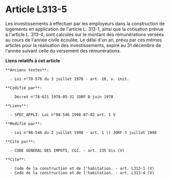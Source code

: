 # Article L313-5

Les investissements à effectuer par les employeurs dans la construction de logements en application de l'article L. 313-1,
ainsi que la cotisation prévue à l'article L. 313-4, sont calculés sur le montant des rémunérations versées au cours de
l'année civile écoulée. Le délai d'un an, prévu par ces mêmes articles pour la réalisation des investissements, expire au 31
décembre de l'année suivant celle du versement des rémunérations.

**Liens relatifs à cet article**

	**Anciens textes**:

	  - Loi n°70-576 du 3 juillet 1970 - art. 10, v. init.

	**Codifié par**:

	  - Décret n°78-621 1978-05-31 JORF 8 juin 1978

	**Liens**:

	  - SPEC_APPLI: Loi n°98-546 1998-07-02 art. 1 V

	**Modifié par**:

	  - Loi n°98-546 du 2 juillet 1998 - art. 1 () JORF 3 juillet 1998

	**Cité par**:

	  - CODE GENERAL DES IMPOTS, CGI. - art. 235 bis (V)

	**Cite**:

	  - Code de la construction et de l'habitation. - art. L313-1 (V)
	  - Code de la construction et de l'habitation. - art. L313-4 (V)

